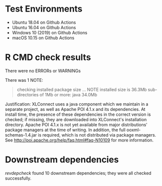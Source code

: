 # Test Environments

* Ubuntu 18.04 on Github Actions
* Ubuntu 16.04 on Github Actions
* Windows 10 (2019) on Github Actions
* macOS 10.15 on Github Actions

# R CMD check results

There were no ERRORs or WARNINGs

There was 1 NOTE:
> checking installed package size ... NOTE
    installed size is 36.3Mb
    sub-directories of 1Mb or more:
      java  34.0Mb

Justification: XLConnect uses a java component which we maintain in a separate project, as well as Apache POI 4.1.x and
its dependencies. At install time, the presence of these dependencies in the correct version is checked; if missing,
they are downloaded into XLConnect's installation directory. Apache POI 4.1.x is not yet available from major 
distributions' package managers at the time of writing. In addition, the full ooxml-schemas-1.4.jar is required, which 
is not distributed via package managers. See http://poi.apache.org/help/faq.html#faq-N10109 for more information.

# Downstream dependencies

_revdepcheck_ found 10 downstream dependencies; they were all checked successfully.
